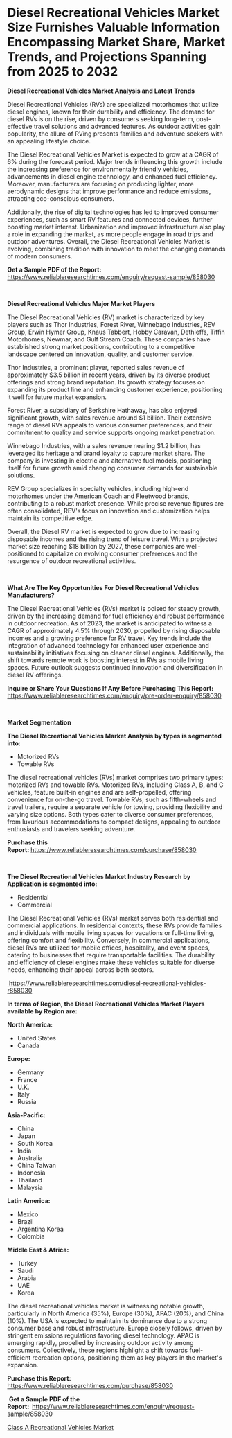<p><h1>Diesel Recreational Vehicles Market Size Furnishes Valuable Information Encompassing Market Share, Market Trends, and Projections Spanning from 2025 to 2032</h1></p><p><strong>Diesel Recreational Vehicles Market Analysis and Latest Trends</strong></p>
<p><p>Diesel Recreational Vehicles (RVs) are specialized motorhomes that utilize diesel engines, known for their durability and efficiency. The demand for diesel RVs is on the rise, driven by consumers seeking long-term, cost-effective travel solutions and advanced features. As outdoor activities gain popularity, the allure of RVing presents families and adventure seekers with an appealing lifestyle choice.</p><p>The Diesel Recreational Vehicles Market is expected to grow at a CAGR of 6% during the forecast period. Major trends influencing this growth include the increasing preference for environmentally friendly vehicles, advancements in diesel engine technology, and enhanced fuel efficiency. Moreover, manufacturers are focusing on producing lighter, more aerodynamic designs that improve performance and reduce emissions, attracting eco-conscious consumers.</p><p>Additionally, the rise of digital technologies has led to improved consumer experiences, such as smart RV features and connected devices, further boosting market interest. Urbanization and improved infrastructure also play a role in expanding the market, as more people engage in road trips and outdoor adventures. Overall, the Diesel Recreational Vehicles Market is evolving, combining tradition with innovation to meet the changing demands of modern consumers.</p></p>
<p><strong>Get a Sample PDF of the Report:&nbsp;</strong> <a href="https://www.reliableresearchtimes.com/enquiry/request-sample/858030?utm_campaign=2643&utm_medium=2&utm_source=Github&utm_content=ia&utm_term=30032025&utm_id=diesel-recreational-vehicles">https://www.reliableresearchtimes.com/enquiry/request-sample/858030</a></p>
<p>&nbsp;</p>
<p><strong>Diesel Recreational Vehicles Major Market Players</strong></p>
<p><p>The Diesel Recreational Vehicles (RV) market is characterized by key players such as Thor Industries, Forest River, Winnebago Industries, REV Group, Erwin Hymer Group, Knaus Tabbert, Hobby Caravan, Dethleffs, Tiffin Motorhomes, Newmar, and Gulf Stream Coach. These companies have established strong market positions, contributing to a competitive landscape centered on innovation, quality, and customer service.</p><p>Thor Industries, a prominent player, reported sales revenue of approximately $3.5 billion in recent years, driven by its diverse product offerings and strong brand reputation. Its growth strategy focuses on expanding its product line and enhancing customer experience, positioning it well for future market expansion.</p><p>Forest River, a subsidiary of Berkshire Hathaway, has also enjoyed significant growth, with sales revenue around $1 billion. Their extensive range of diesel RVs appeals to various consumer preferences, and their commitment to quality and service supports ongoing market penetration.</p><p>Winnebago Industries, with a sales revenue nearing $1.2 billion, has leveraged its heritage and brand loyalty to capture market share. The company is investing in electric and alternative fuel models, positioning itself for future growth amid changing consumer demands for sustainable solutions.</p><p>REV Group specializes in specialty vehicles, including high-end motorhomes under the American Coach and Fleetwood brands, contributing to a robust market presence. While precise revenue figures are often consolidated, REV's focus on innovation and customization helps maintain its competitive edge.</p><p>Overall, the Diesel RV market is expected to grow due to increasing disposable incomes and the rising trend of leisure travel. With a projected market size reaching $18 billion by 2027, these companies are well-positioned to capitalize on evolving consumer preferences and the resurgence of outdoor recreational activities.</p></p>
<p>&nbsp;</p>
<p><strong>What Are The Key Opportunities For Diesel Recreational Vehicles Manufacturers?</strong></p>
<p><p>The Diesel Recreational Vehicles (RVs) market is poised for steady growth, driven by the increasing demand for fuel efficiency and robust performance in outdoor recreation. As of 2023, the market is anticipated to witness a CAGR of approximately 4.5% through 2030, propelled by rising disposable incomes and a growing preference for RV travel. Key trends include the integration of advanced technology for enhanced user experience and sustainability initiatives focusing on cleaner diesel engines. Additionally, the shift towards remote work is boosting interest in RVs as mobile living spaces. Future outlook suggests continued innovation and diversification in diesel RV offerings.</p></p>
<p><strong>Inquire or Share Your Questions If Any Before Purchasing This Report:</strong> <a href="https://www.reliableresearchtimes.com/enquiry/pre-order-enquiry/858030?utm_campaign=2643&utm_medium=2&utm_source=Github&utm_content=ia&utm_term=30032025&utm_id=diesel-recreational-vehicles">https://www.reliableresearchtimes.com/enquiry/pre-order-enquiry/858030</a></p>
<p>&nbsp;</p>
<p><strong>Market Segmentation</strong></p>
<p><strong>The Diesel Recreational Vehicles Market Analysis by types is segmented into:</strong></p>
<p><ul><li>Motorized RVs</li><li>Towable RVs</li></ul></p>
<p><p>The diesel recreational vehicles (RVs) market comprises two primary types: motorized RVs and towable RVs. Motorized RVs, including Class A, B, and C vehicles, feature built-in engines and are self-propelled, offering convenience for on-the-go travel. Towable RVs, such as fifth-wheels and travel trailers, require a separate vehicle for towing, providing flexibility and varying size options. Both types cater to diverse consumer preferences, from luxurious accommodations to compact designs, appealing to outdoor enthusiasts and travelers seeking adventure.</p></p>
<p><strong>Purchase this Report:&nbsp;</strong><a href="https://www.reliableresearchtimes.com/purchase/858030?utm_campaign=2643&utm_medium=2&utm_source=Github&utm_content=ia&utm_term=30032025&utm_id=diesel-recreational-vehicles">https://www.reliableresearchtimes.com/purchase/858030</a></p>
<p>&nbsp;</p>
<p><strong>The Diesel Recreational Vehicles Market Industry Research by Application is segmented into:</strong></p>
<p><ul><li>Residential</li><li>Commercial</li></ul></p>
<p><p>The Diesel Recreational Vehicles (RVs) market serves both residential and commercial applications. In residential contexts, these RVs provide families and individuals with mobile living spaces for vacations or full-time living, offering comfort and flexibility. Conversely, in commercial applications, diesel RVs are utilized for mobile offices, hospitality, and event spaces, catering to businesses that require transportable facilities. The durability and efficiency of diesel engines make these vehicles suitable for diverse needs, enhancing their appeal across both sectors.</p></p>
<p><a href="https://www.reliableresearchtimes.com/diesel-recreational-vehicles-r858030?utm_campaign=2643&utm_medium=2&utm_source=Github&utm_content=ia&utm_term=30032025&utm_id=diesel-recreational-vehicles">&nbsp;https://www.reliableresearchtimes.com/diesel-recreational-vehicles-r858030</a></p>
<p><strong>In terms of Region, the Diesel Recreational Vehicles Market Players available by Region are:</strong></p>
<p>
    <p> <strong> North America: </strong>
        <ul>
            <li>United States</li>
            <li>Canada</li>
        </ul>
        </p> 
    <p> <strong> Europe: </strong>
        <ul>
            <li>Germany</li>
            <li>France</li>
            <li>U.K.</li>
            <li>Italy</li>
            <li>Russia</li>
        </ul>
        </p> 
    <p> <strong> Asia-Pacific: </strong>
        <ul>
            <li>China</li>
            <li>Japan</li>
            <li>South Korea</li>
            <li>India</li>
            <li>Australia</li>
            <li>China Taiwan</li>
            <li>Indonesia</li>
            <li>Thailand</li>
            <li>Malaysia</li>
        </ul>
        </p> 
    <p> <strong> Latin America: </strong>
        <ul>
            <li>Mexico</li>
            <li>Brazil</li>
            <li>Argentina Korea</li>
            <li>Colombia</li>
        </ul>
        </p> 
    <p> <strong> Middle East & Africa: </strong>
        <ul>
            <li>Turkey</li>
            <li>Saudi</li>
            <li>Arabia</li>
            <li>UAE</li>
            <li>Korea</li>
        </ul>
    </p>
    </p>
<p><p>The diesel recreational vehicles market is witnessing notable growth, particularly in North America (35%), Europe (30%), APAC (20%), and China (10%). The USA is expected to maintain its dominance due to a strong consumer base and robust infrastructure. Europe closely follows, driven by stringent emissions regulations favoring diesel technology. APAC is emerging rapidly, propelled by increasing outdoor activity among consumers. Collectively, these regions highlight a shift towards fuel-efficient recreation options, positioning them as key players in the market's expansion.</p></p>
<p><strong>Purchase this Report: </strong><a href="https://www.reliableresearchtimes.com/purchase/858030?utm_campaign=2643&utm_medium=2&utm_source=Github&utm_content=ia&utm_term=30032025&utm_id=diesel-recreational-vehicles">https://www.reliableresearchtimes.com/purchase/858030</a></p>
<p>&nbsp;<strong>Get a Sample PDF of the Report:&nbsp;&nbsp;</strong><a href="https://www.reliableresearchtimes.com/enquiry/request-sample/858030?utm_campaign=2643&utm_medium=2&utm_source=Github&utm_content=ia&utm_term=30032025&utm_id=diesel-recreational-vehicles">https://www.reliableresearchtimes.com/enquiry/request-sample/858030</a></p>
<p><strong></strong></p>
<p><p><a href="https://github.com/dolorespeddico90/Market-Research-Report-List-1/blob/main/class-a-recreational-vehicles-market.md?utm_campaign=2643&utm_medium=2&utm_source=Github&utm_content=ia&utm_term=30032025&utm_id=diesel-recreational-vehicles">Class A Recreational Vehicles Market</a></p></p>